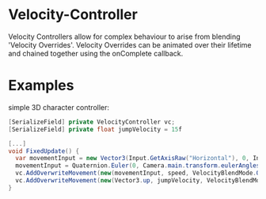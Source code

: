 # Velocity-Controller

Velocity Controllers allow for complex behaviour to arise from blending 'Velocity Overrides'.
Velocity Overrides can be animated over their lifetime and chained together using the onComplete callback.

# Examples

simple 3D character controller:
```csharp
[SerializeField] private VelocityController vc;
[SerializeField] private float jumpVelocity = 15f

[...]
void FixedUpdate() {
  var movementInput = new Vector3(Input.GetAxisRaw("Horizontal"), 0, Input.GetAxisRaw("Vertical"));
  movementInput = Quaternion.Euler(0, Camera.main.transform.eulerAngles.y, 0) * movementInput; //rotate input to convert to camera local
  vc.AddOverwriteMovement(new(movementInput, speed, VelocityBlendMode.Overwrite, VelocityChannelMask.XZ), 0f, 0); //Only affects the XZ plane
  vc.AddOverwriteMovement(new(Vector3.up, jumpVelocity, VelocityBlendMode.Overwrite, VelocityChannelMask.Y), 0f, 0); //Only affects the Y axis
}
```


